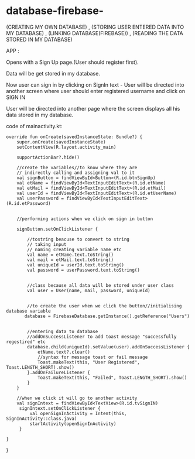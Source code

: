 # database-firebase-

(CREATING MY OWN DATABASE) , (STORING USER ENTERED DATA INTO MY DATABASE) ,  (LINKING DATABASE(FIREBASE)) , (READING THE DATA STORED IN MY DATABASE)

APP : 

Opens with a Sign Up page.(User should register first).

Data will be get stored in my database.

Now user can sign in by clicking on SignIn text - User will be directed into another screen where user should enter registered username and click on SIGN IN

User will be directed into another page where the screen displays all his data stored in my database.

code of mainactivity.kt:


  
    override fun onCreate(savedInstanceState: Bundle?) {
        super.onCreate(savedInstanceState)
        setContentView(R.layout.activity_main)

        supportActionBar?.hide()

        //create the variables//to know where they are
        // indirectly calling and assigning val to it
        val signButton = findViewById<Button>(R.id.btnSignUp)
        val etName = findViewById<TextInputEditText>(R.id.etName)
        val etMail = findViewById<TextInputEditText>(R.id.etMail)
        val userId = findViewById<TextInputEditText>(R.id.etUserName)
        val userPassword = findViewById<TextInputEditText>(R.id.etPassword)


        //performing actions when we click on sign in button

        signButton.setOnClickListener {

            //tostring beacuse to convert to string
            // taking input
            // naming creating variable name etc
            val name = etName.text.toString()
            val mail = etMail.text.toString()
            val uniqueId = userId.text.toString()
            val password = userPassword.text.toString()


            //class because all data will be stored under user class
            val user = User(name, mail, password, uniqueId)


            //to create the user when we click the button//initialising database variable
           database = FirebaseDatabase.getInstance().getReference("Users")


            //entering data to database
            //addOnSuccessListener to add toast message "successfully regestired" etc
            database.child(uniqueId).setValue(user).addOnSuccessListener {
                etName.text?.clear()
                //syntax for message toast or fail message
                Toast.makeText(this, "User Registered", Toast.LENGTH_SHORT).show()
            }.addOnFailureListener {
                Toast.makeText(this, "Failed", Toast.LENGTH_SHORT).show()
            }
        }

        //when we click it will go to another activity
        val signIntext = findViewById<TextView>(R.id.tvSignIN)
         signIntext.setOnClickListener {
             val openSignInActivity = Intent(this, SignInActivity::class.java)
             startActivity(openSignInActivity)
         }

    }
}

